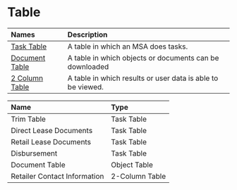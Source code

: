 # Table

| Names | Description |
| :--- | :--- |
| [Task Table]() | A table in which an MSA does tasks.  |
| [Document Table](../../templates/table-templates/object-table-templates/archive.md) | A table in which objects or documents can be downloaded |
| [2 Column Table](contact-table.md) | A table in which results or user data is able to be viewed. |

| Name | Type |
| :--- | :--- |
| Trim Table | Task Table |
| Direct Lease Documents | Task Table |
| Retail Lease Documents | Task Table |
| Disbursement | Task Table |
| Document Table | Object Table |
| Retailer Contact Information | 2-Column Table |

### 





